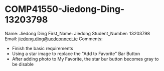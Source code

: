 COMP41550-Jiedong-Ding-13203798
===============================

Name:			Jiedong Ding
First_Name:		Jiedong
Student_Number:	13203798
Email:			jiedong.ding@ucdconnect.ie
Comments:
- Finish the basic requirements
- Using a star image to replace the "Add to Favorite" Bar Button
- After adding photo to My Favorite, the star bur button becomes gray to be disable